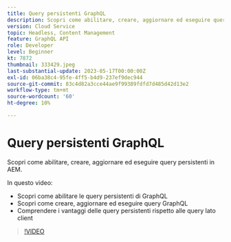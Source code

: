 ```yaml
---
title: Query persistenti GraphQL
description: Scopri come abilitare, creare, aggiornare ed eseguire query persistenti in AEM.
version: Cloud Service
topic: Headless, Content Management
feature: GraphQL API
role: Developer
level: Beginner
kt: 7872
thumbnail: 333429.jpeg
last-substantial-update: 2023-05-17T00:00:00Z
exl-id: 06ba38c4-95fe-4ff5-b4d9-237ef9dec944
source-git-commit: 83c4d82a3cce44ae9f99389fdfd7d485d42d13e2
workflow-type: tm+mt
source-wordcount: '60'
ht-degree: 10%

---
```


# Query persistenti GraphQL

Scopri come abilitare, creare, aggiornare ed eseguire query persistenti in AEM.

In questo video:

+ Scopri come abilitare le query persistenti di GraphQL
+ Scopri come creare, aggiornare ed eseguire query GraphQL
+ Comprendere i vantaggi delle query persistenti rispetto alle query lato client

>[!VIDEO](https://video.tv.adobe.com/v/333429?quality=12&learn=on)
